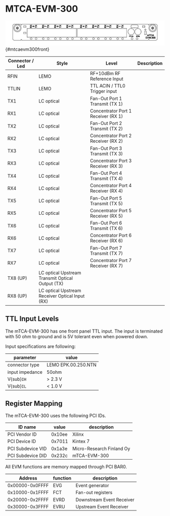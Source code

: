 # MTCA-EVM-300 

![MTCA-EVM-300 Front Panel](images/mtca-evm300-frontpanel.png){#mtcaevm300front}

| Connector / Led | Style | Level |  Description |
| ----------------| ----- | ----- | ------------ |
| RFIN | LEMO | RF+10dBm RF Reference Input |
| TTLIN | LEMO | TTL ACIN / TTL0 Trigger input |
| TX1 | LC optical | Fan-Out Port 1 Transmit (TX 1) |
| RX1 | LC optical |  Concentrator Port 1 Receiver (RX 1) |
| TX2 | LC optical | Fan-Out Port 2 Transmit (TX 2) |
| RX2 | LC optical |  Concentrator Port 2 Receiver (RX 2) |
| TX3 | LC optical | Fan-Out Port 3 Transmit (TX 3) |
| RX3 | LC optical |  Concentrator Port 3 Receiver (RX 3) |
| TX4 | LC optical | Fan-Out Port 4 Transmit (TX 4) |
| RX4 | LC optical |  Concentrator Port 4 Receiver (RX 4) |
| TX5 | LC optical | Fan-Out Port 5 Transmit (TX 5) |
| RX5 | LC optical |  Concentrator Port 5 Receiver (RX 5) |
| TX6 | LC optical | Fan-Out Port 6 Transmit (TX 6) |
| RX6 | LC optical |  Concentrator Port 6 Receiver (RX 6) |
| TX7 | LC optical | Fan-Out Port 7 Transmit (TX 7) |
| RX7 | LC optical |  Concentrator Port 7 Receiver (RX 7) |
| TX8 (UP) | LC optical Upstream Transmit Optical Output (TX) |
| RX8 (UP) | LC optical Upstream Receiver Optical Input (RX) |


## TTL Input Levels

The mTCA-EVM-300 has one front panel TTL input. 
The input is terminated with 50 ohm to ground and is 5V tolerant even when powered down.

Input specifications are following:

| parameter | value |
| --------- | ----- |
| connector type | LEMO EPK.00.250.NTN | 
| input impedance | 50ohm |
| V{sub}`IH` | > 2.3 V |
| V{sub}`IL` | < 1.0 V |

## Register Mapping

The mTCA-EVM-300 uses the following PCI IDs.

| ID name | value | description |
| ------- | ----- | ----------- |
| PCI Vendor ID | 0x10ee | Xilinx |
| PCI Device ID | 0x7011 | Kintex 7 |
| PCI Subdevice VID | 0x1a3e | Micro-Research Finland Oy |
| PCI Subdevice DID | 0x232c | mTCA-EVM-300 |

All EVM functions are memory mapped through PCI BAR0.

| Address | function | description |
| ------- | -------- | ----------- |
| 0x00000-0x0FFFF | EVG | Event generator |
| 0x10000-0x1FFFF | FCT | Fan-out registers |
| 0x20000-0x2FFFF | EVRD | Downstream Event Receiver |
| 0x30000-0x3FFFF | EVRU |  Upstream Event Receiver |
  